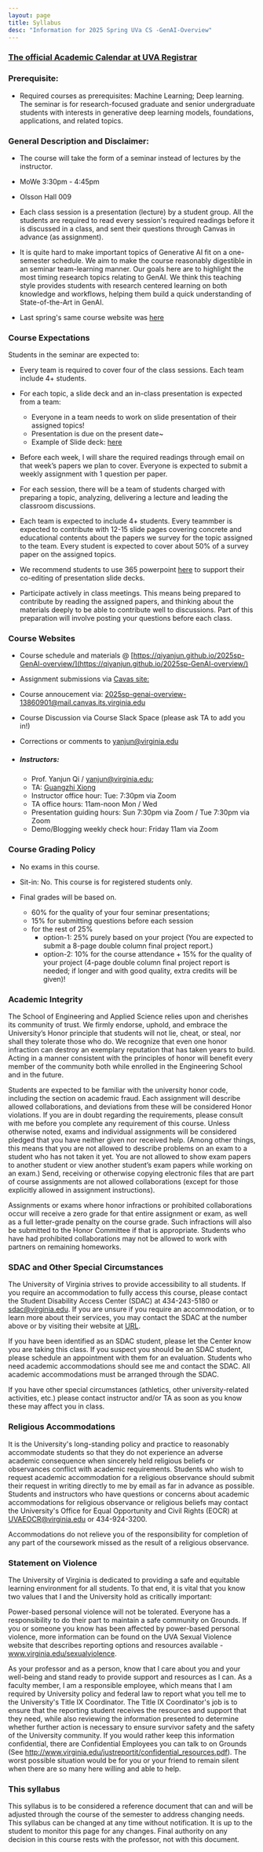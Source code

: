 ```yaml
---
layout: page
title: Syllabus
desc: "Information for 2025 Spring UVa CS -GenAI-Overview"
---
```



### [The official Academic Calendar at UVA Registrar](http://www.virginia.edu/registrar/calendar.html)


### Prerequisite:

+ Required courses as prerequisites: Machine Learning; Deep learning. The seminar is for research-focused graduate and senior undergraduate students with interests in generative deep learning models, foundations, applications, and related topics. 


### General Description and Disclaimer: 

+ The course will take the form of a seminar instead of lectures by the instructor. 

+ MoWe 3:30pm - 4:45pm  
+ Olsson Hall 009

+ Each class session is a presentation (lecture) by a student group. All the students are required to read every session's required readings before it is discussed in a class, and sent their questions through Canvas in advance (as assignment).


+ It is quite hard to make important topics of Generative AI fit on a one-semester schedule.  We aim to make the course reasonably digestible in an seminar team-learning manner. Our goals here are to highlight the most timing research topics relating to GenAI. We think this teaching style provides students with research centered learning on both knowledge and workflows, helping them build a quick understanding of State-of-the-Art in GenAI.

+ Last spring's same course website was [here](https://qiyanjun.github.io/2024sp-GenAI-Risk-Benefits/)



### Course Expectations

Students in the seminar are expected to:

+ Every team is required to cover four of the class sessions.  Each team include 4+ students. 

+ For each topic, a slide deck and an in-class presentation is expected from a team: 
  - Everyone in a team needs to work on slide presentation of their assigned topics!
  - Presentation is due on the present date~ 
  - Example of Slide deck: [here](https://qiyanjun.github.io/2024sp-GenAI-Risk-Benefits//Lectures/W3-LLMEvaluation-Team5.pdf)



+ Before each week, I will share the required readings through email on that week’s papers we plan to cover. Everyone is expected to submit a weekly assignment with 1 question per paper. 

+ For each session, there will be a team of students charged with preparing a topic, analyzing, delivering a lecture and leading the classroom discussions. 

+ Each team is expected to include 4+ students. Every teammber is expected to contribute with 12-15 slide pages covering concrete and educational contents about the papers we survey for the topic assigned to the team. Every student is expected to cover about 50% of a survey paper on the assigned topics. 

+ We recommend students to use 365 powerpoint [here](https://virginia.service-now.com/its?id=itsweb_kb_article&sys_id=713ff34fdb3ac744f032f1f51d961937#login) to support their co-editing of presentation slide decks. 

+ Participate actively in class meetings. This means being prepared to contribute by  reading the assigned papers, and thinking about the materials deeply to be able to contribute well to discussions. Part of this preparation will involve posting your questions before each class.


### Course Websites

+ Course schedule and materials  @ [https://qiyanjun.github.io/2025sp-GenAI-overview/](https://qiyanjun.github.io/2025sp-GenAI-overview/)

+  Assignment submissions via [Cavas site:](https://canvas.its.virginia.edu) 

+ Course annoucement via: [2025sp-genai-overview-13860901@mail.canvas.its.virginia.edu](2025sp-genai-overview-13860901@mail.canvas.its.virginia.edu)

+ Course Discussion via Course Slack Space (please ask TA to add you in!) 

+  Corrections or comments to [yanjun@virginia.edu](mailto:25sp_spec_top-1386091921101@mail.canvas.its.virginia.edu)

+ ##### Instructors: 
  - Prof. Yanjun Qi / [yanjun@virginia.edu](mailto:25sp_spec_top-1386091921101@mail.canvas.its.virginia.edu);
  - TA: [Guangzhi Xiong](mailto:25sp_spec_top-1386091921101@mail.canvas.its.virginia.edu) 
  - Instructor office hour: Tue: 7:30pm via Zoom 
  - TA office hours: 11am-noon Mon / Wed 
  - Presentation guiding hours: Sun 7:30pm via Zoom / Tue 7:30pm via Zoom
  - Demo/Blogging weekly check hour: Friday 11am via Zoom 


### Course Grading Policy

+ No exams in this course.
+ Sit-in: No. This course is for registered students only.

+ Final grades will be based on.
  - 60% for the quality of your four seminar presentations; 
  - 15% for submitting questions before each session 
  - for the rest of 25%
     + option-1: 25% purely based on your project (You are expected to submit a 8-page double column final project report.) 
     + option-2:  10% for the course attendance + 15% for the quality of your project (4-page double column final project report is needed; if longer and with good quality, extra credits will be given)!  



### Academic Integrity
The School of Engineering and Applied Science relies upon and cherishes its community of trust. We firmly endorse, uphold, and embrace the University’s Honor principle that students will not lie, cheat, or steal, nor shall they tolerate those who do. We recognize that even one honor infraction can destroy an exemplary reputation that has taken years to build. Acting in a manner consistent with the principles of honor will benefit every member of the community both while enrolled in the Engineering School and in the future. 


Students are expected to be familiar with the university honor code, including the section on academic fraud. Each assignment will describe allowed collaborations, and deviations from these will be considered Honor violations. If you are in doubt regarding the requirements, please consult with me before you complete any requirement of this course. Unless otherwise noted, exams and individual assignments will be considered pledged that you have neither given nor received help. (Among other things, this means that you are not allowed to describe problems on an exam to a student who has not taken it yet. You are not allowed to show exam papers to another student or view another student’s exam papers while working on an exam.) Send, receiving or otherwise copying electronic files that are part of course assignments are not allowed collaborations (except for those explicitly allowed in assignment instructions). 

Assignments or exams where honor infractions or prohibited collaborations occur will receive a zero grade for that entire assignment or exam, as well as a full letter-grade penalty on the course grade. Such infractions will also be submitted to the Honor Committee if that is appropriate. Students who have had prohibited collaborations may not be allowed to work with partners on remaining homeworks. 


### SDAC and Other Special Circumstances
The University of Virginia strives to provide accessibility to all students. If you require an accommodation to fully access this course, please contact the Student Disability Access Center (SDAC) at 434-243-5180 or sdac@virginia.edu. If you are unsure if you require an accommodation, or to learn more about their services, you may contact the SDAC at the number above or by visiting their website at [URL](http://studenthealth.virginia.edu/student-disability-access-center/faculty-staff). 

If you have been identified as an SDAC student, please let the Center know you are taking this class. If you suspect you should be an SDAC student, please schedule an appointment with them for an evaluation. Students who need academic accommodations should see me and contact the SDAC. All academic accommodations must be arranged through the SDAC. 

If you have other special circumstances (athletics, other university-related activities, etc.) please contact instructor and/or TA as soon as you know these may affect you in class. 


### Religious Accommodations
It is the University's long-standing policy and practice to reasonably accommodate students so that they do not experience an adverse academic consequence when sincerely held religious beliefs or observances conflict with academic requirements. Students who wish to request academic accommodation for a religious observance should submit their request in writing directly to me by email as far in advance as possible. Students and instructors who have questions or concerns about academic accommodations for religious observance or religious beliefs may contact the University's Office for Equal Opportunity and Civil Rights (EOCR) at UVAEOCR@virginia.edu or 434-924-3200. 

Accommodations do not relieve you of the responsibility for completion of any part of the coursework missed as the result of a religious observance. 


### Statement on Violence
The University of Virginia is dedicated to providing a safe and equitable learning environment for all students. To that end, it is vital that you know two values that I and the University hold as critically important:

Power-based personal violence will not be tolerated.
Everyone has a responsibility to do their part to maintain a safe community on Grounds.
If you or someone you know has been affected by power-based personal violence, more information can be found on the UVA Sexual Violence website that describes reporting options and resources available - www.virginia.edu/sexualviolence. 

As your professor and as a person, know that I care about you and your well-being and stand ready to provide support and resources as I can. As a faculty member, I am a responsible employee, which means that I am required by University policy and federal law to report what you tell me to the University's Title IX Coordinator. The Title IX Coordinator's job is to ensure that the reporting student receives the resources and support that they need, while also reviewing the information presented to determine whether further action is necessary to ensure survivor safety and the safety of the University community. If you would rather keep this information confidential, there are Confidential Employees you can talk to on Grounds (See http://www.virginia.edu/justreportit/confidential_resources.pdf). The worst possible situation would be for you or your friend to remain silent when there are so many here willing and able to help. 

### This syllabus
This syllabus is to be considered a reference document that can and will be adjusted through the course of the semester to address changing needs. This syllabus can be changed at any time without notification. It is up to the student to monitor this page for any changes. Final authority on any decision in this course rests with the professor, not with this document.
